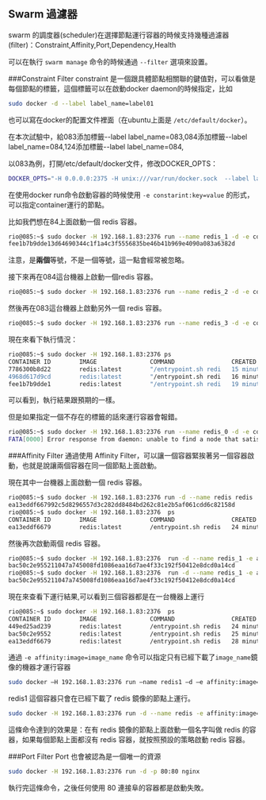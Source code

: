 ## Swarm 過濾器
swarm 的調度器(scheduler)在選擇節點運行容器的時候支持幾種過濾器 (filter)：Constraint,Affinity,Port,Dependency,Health

可以在執行 `swarm manage` 命令的時候通過 `--filter` 選項來設置。

###Constraint Filter
constraint 是一個跟具體節點相關聯的鍵值對，可以看做是每個節點的標籤，這個標籤可以在啟動docker daemon的時候指定，比如
```sh
sudo docker -d --label label_name=label01
```

也可以寫在docker的配置文件裡面（在ubuntu上面是 `/etc/default/docker`）。

在本次試驗中，給083添加標籤--label label_name=083,084添加標籤--label label_name=084,124添加標籤--label label_name=084,

以083為例，打開/etc/default/docker文件，修改DOCKER_OPTS：
```sh
DOCKER_OPTS="-H 0.0.0.0:2375 -H unix:///var/run/docker.sock  --label label_name=083"
```

在使用docker run命令啟動容器的時候使用 `-e constarint:key=value` 的形式，可以指定container運行的節點。

比如我們想在84上面啟動一個 redis 容器。
```sh
rio@085:~$ sudo docker -H 192.168.1.83:2376 run --name redis_1 -d -e constraint:label_name==084 redis
fee1b7b9dde13d64690344c1f1a4c3f5556835be46b41b969e4090a083a6382d
```
注意，是**兩個**等號，不是一個等號，這一點會經常被忽略。

接下來再在084這台機器上啟動一個redis 容器。
```sh
rio@085:~$ sudo docker -H 192.168.1.83:2376 run --name redis_2 -d -e constraint:label_name==084 redis         4968d617d9cd122fc2e17b3bad2f2c3b5812c0f6f51898024a96c4839fa000e1
```
然後再在083這台機器上啟動另外一個 redis 容器。
```sh
rio@085:~$ sudo docker -H 192.168.1.83:2376 run --name redis_3 -d -e constraint:label_name==083 redis         7786300b8d2232c2335ac6161c715de23f9179d30eb5c7e9c4f920a4f1d39570
```

現在來看下執行情況：
```sh
rio@085:~$ sudo docker -H 192.168.1.83:2376 ps
CONTAINER ID        IMAGE               COMMAND                CREATED             STATUS              PORTS               NAMES
7786300b8d22        redis:latest        "/entrypoint.sh redi   15 minutes ago      Up 53 seconds       6379/tcp            083/redis_3
4968d617d9cd        redis:latest        "/entrypoint.sh redi   16 minutes ago      Up 2 minutes        6379/tcp            084/redis_2
fee1b7b9dde1        redis:latest        "/entrypoint.sh redi   19 minutes ago      Up 5 minutes        6379/tcp            084/redis_1
```

可以看到，執行結果跟預期的一樣。

但是如果指定一個不存在的標籤的話來運行容器會報錯。
```sh
rio@085:~$ sudo docker -H 192.168.1.83:2376 run --name redis_0 -d -e constraint:label_name==0 redis
FATA[0000] Error response from daemon: unable to find a node that satisfies label_name==0
```

###Affinity Filter
通過使用 Affinity Filter，可以讓一個容器緊挨著另一個容器啟動，也就是說讓兩個容器在同一個節點上面啟動。

現在其中一台機器上面啟動一個 redis 容器。
```sh
rio@085:~$ sudo docker -H 192.168.1.83:2376 run -d --name redis redis
ea13eddf667992c5d8296557d3c282dd8484bd262c81e2b5af061cdd6c82158d
rio@085:~$ sudo docker -H 192.168.1.83:2376  ps
CONTAINER ID        IMAGE               COMMAND                CREATED             STATUS                  PORTS               NAMES
ea13eddf6679        redis:latest        /entrypoint.sh redis   24 minutes ago      Up Less than a second   6379/tcp            083/redis
```

然後再次啟動兩個 redis 容器。
```sh
rio@085:~$ sudo docker -H 192.168.1.83:2376  run -d --name redis_1 -e affinity:container==redis redis
bac50c2e955211047a745008fd1086eaa16d7ae4f33c192f50412e8dcd0a14cd
rio@085:~$ sudo docker -H 192.168.1.83:2376  run -d --name redis_1 -e affinity:container==redis redis
bac50c2e955211047a745008fd1086eaa16d7ae4f33c192f50412e8dcd0a14cd
```
現在來查看下運行結果,可以看到三個容器都是在一台機器上運行
```sh
rio@085:~$ sudo docker -H 192.168.1.83:2376  ps
CONTAINER ID        IMAGE               COMMAND                CREATED             STATUS                  PORTS               NAMES
449ed25ad239        redis:latest        /entrypoint.sh redis   24 minutes ago      Up Less than a second   6379/tcp            083/redis_2
bac50c2e9552        redis:latest        /entrypoint.sh redis   25 minutes ago      Up 10 seconds           6379/tcp            083/redis_1
ea13eddf6679        redis:latest        /entrypoint.sh redis   28 minutes ago      Up 3 minutes            6379/tcp            083/redis
```
通過 `-e affinity:image=image_name` 命令可以指定只有已經下載了`image_name`鏡像的機器才運行容器
```sh
sudo docker –H 192.168.1.83:2376 run –name redis1 –d –e affinity:image==redis redis 
```
redis1 這個容器只會在已經下載了 redis 鏡像的節點上運行。

```sh
sudo docker -H 192.168.1.83:2376 run -d --name redis -e affinity:image==~redis redis
```
這條命令達到的效果是：在有 redis 鏡像的節點上面啟動一個名字叫做 redis 的容器，如果每個節點上面都沒有 redis 容器，就按照預設的策略啟動 redis 容器。

###Port Filter
Port 也會被認為是一個唯一的資源
```sh
sudo docker -H 192.168.1.83:2376 run -d -p 80:80 nginx
```

執行完這條命令，之後任何使用 80 連接阜的容器都是啟動失敗。
